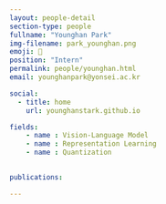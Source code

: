 ```yaml
---
layout: people-detail
section-type: people
fullname: "Younghan Park"
img-filename: park_younghan.png
emoji: 🐸
position: "Intern"
permalink: people/younghan.html
email: younghanpark@yonsei.ac.kr

social:
  - title: home
    url: younghanstark.github.io

fields:
    - name : Vision-Language Model
    - name : Representation Learning
    - name : Quantization
 

publications:

---
```

